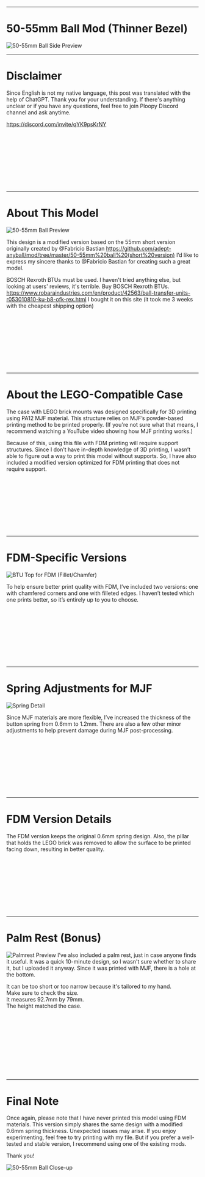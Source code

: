 ***
# 50-55mm Ball Mod (Thinner Bezel)
![50-55mm Ball Side Preview](https://github.com/Dexter-KBD/mod/blob/83cc894b9fb993e3cbe6419580608828139cb136/50-55mm%20Ball%20(Thinner%20Bezel)/Image/50-55mm-Ball-_Thinner-Bezel_2.jpg?raw=true)


***    
Disclaimer
====================
Since English is not my native language, this post was translated with the help of ChatGPT. Thank you for your understanding.
If there's anything unclear or if you have any questions, feel free to join Ploopy Discord channel and ask anytime.
  
  https://discord.com/invite/qYK9psKrNY
<br><br><br><br><br><br><br><br><br><br>   





***  
About This Model
====================
![50-55mm Ball Preview](https://github.com/Dexter-KBD/mod/blob/8ee7afa14d9289efde0b2ceb388cd7a4018f164f/50-55mm%20Ball%20(Thinner%20Bezel)/Image/50-55mm-Ball-_Thinner-Bezel_1.jpg?raw=true)

This design is a modified version based on the 55mm short version originally created by @Fabricio Bastian
https://github.com/adept-anyball/mod/tree/master/50-55mm%20ball%20(short%20version)
I’d like to express my sincere thanks to @Fabricio Bastian for creating such a great model.

BOSCH Rexroth BTUs must be used. 
I haven't tried anything else, but looking at users' reviews, it's terrible. Buy BOSCH Rexroth BTUs. 
https://www.robaraindustries.com/en/product/42563/ball-transfer-units-r053010810-ku-b8-ofk-rex.html
I bought it on this site (it took me 3 weeks with the cheapest shipping option)
<br><br><br><br><br><br><br><br><br><br>





***
About the LEGO-Compatible Case
====================
The case with LEGO brick mounts was designed specifically for 3D printing using PA12 MJF material.
This structure relies on MJF’s powder-based printing method to be printed properly.
(If you're not sure what that means, I recommend watching a YouTube video showing how MJF printing works.)

Because of this, using this file with FDM printing will require support structures.
Since I don’t have in-depth knowledge of 3D printing, I wasn’t able to figure out a way to print this model without supports.
So, I have also included a modified version optimized for FDM printing that does not require support.
<br><br><br><br><br><br><br><br><br><br>





***
FDM-Specific Versions
====================
![BTU Top for FDM (Fillet/Chamfer)](https://github.com/Dexter-KBD/mod/blob/5a980747faac74fdc6aa74962dc1e30e391c58c4/50-55mm%20Ball%20(Thinner%20Bezel)/Image/BTU%20top%20for%20FDM%20fillet-cham.png?raw=true)

To help ensure better print quality with FDM, I’ve included two versions:
one with chamfered corners and one with filleted edges.
I haven’t tested which one prints better, so it’s entirely up to you to choose.
<br><br><br><br><br><br><br><br><br><br>





***  
Spring Adjustments for MJF
====================
![Spring Detail](https://github.com/Dexter-KBD/mod/blob/634f739cf9b138c64db2a507b7218daf26c4e0e9/50-55mm%20Ball%20(Thinner%20Bezel)/Image/spring.png?raw=true)

Since MJF materials are more flexible, I’ve increased the thickness of the button spring from 0.6mm to 1.2mm.
There are also a few other minor adjustments to help prevent damage during MJF post-processing.
<br><br><br><br><br><br><br><br><br><br>





***  
FDM Version Details
====================
The FDM version keeps the original 0.6mm spring design.
Also, the pillar that holds the LEGO brick was removed to allow the surface to be printed facing down, resulting in better quality.
<br><br><br><br><br><br><br><br><br><br>





***  
Palm Rest (Bonus)
====================
![Palmrest Preview](https://github.com/Dexter-KBD/mod/blob/83cc894b9fb993e3cbe6419580608828139cb136/50-55mm%20Ball%20(Thinner%20Bezel)/Image/Palmrest.jpg?raw=true)
I’ve also included a palm rest, just in case anyone finds it useful.
It was a quick 10-minute design, so I wasn't sure whether to share it, but I uploaded it anyway.
Since it was printed with MJF, there is a hole at the bottom.

It can be too short or too narrow because it's tailored to my hand.  
Make sure to check the size.  
It measures 92.7mm by 79mm.  
The height matched the case.  
<br><br><br><br><br><br><br><br><br><br>





***  
Final Note
====================
Once again, please note that I have never printed this model using FDM materials.
This version simply shares the same design with a modified 0.6mm spring thickness.
Unexpected issues may arise.
If you enjoy experimenting, feel free to try printing with my file.
But if you prefer a well-tested and stable version, I recommend using one of the existing mods.
  
Thank you!


  
![50-55mm Ball Close-up](https://github.com/Dexter-KBD/mod/blob/a47f1e0c2c5a6c41d3072eef394aa15aa44af67b/50-55mm%20Ball%20(Thinner%20Bezel)/Image/50-55mm-Ball-_Thinner-Bezel_3.jpg?raw=true)


